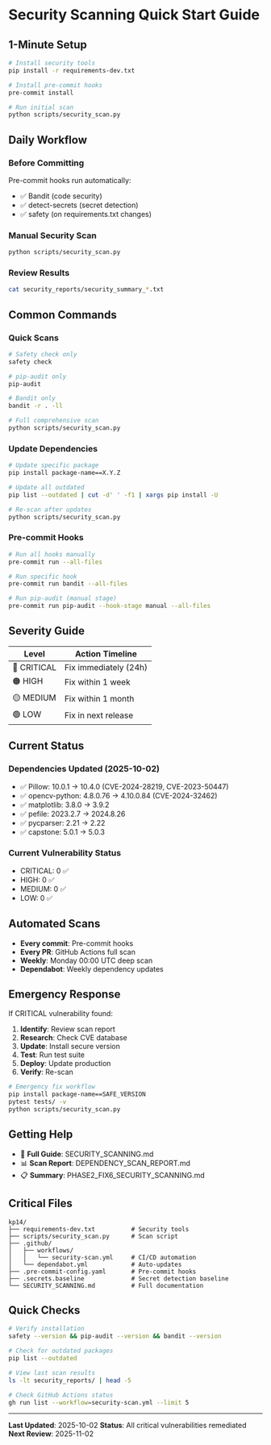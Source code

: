 # Security Scanning Quick Start Guide

## 1-Minute Setup

```bash
# Install security tools
pip install -r requirements-dev.txt

# Install pre-commit hooks
pre-commit install

# Run initial scan
python scripts/security_scan.py
```

## Daily Workflow

### Before Committing
Pre-commit hooks run automatically:
- ✅ Bandit (code security)
- ✅ detect-secrets (secret detection)
- ✅ safety (on requirements.txt changes)

### Manual Security Scan
```bash
python scripts/security_scan.py
```

### Review Results
```bash
cat security_reports/security_summary_*.txt
```

## Common Commands

### Quick Scans
```bash
# Safety check only
safety check

# pip-audit only
pip-audit

# Bandit only
bandit -r . -ll

# Full comprehensive scan
python scripts/security_scan.py
```

### Update Dependencies
```bash
# Update specific package
pip install package-name==X.Y.Z

# Update all outdated
pip list --outdated | cut -d' ' -f1 | xargs pip install -U

# Re-scan after updates
python scripts/security_scan.py
```

### Pre-commit Hooks
```bash
# Run all hooks manually
pre-commit run --all-files

# Run specific hook
pre-commit run bandit --all-files

# Run pip-audit (manual stage)
pre-commit run pip-audit --hook-stage manual --all-files
```

## Severity Guide

| Level | Action Timeline |
|-------|----------------|
| 🔴 CRITICAL | Fix immediately (24h) |
| 🟠 HIGH | Fix within 1 week |
| 🟡 MEDIUM | Fix within 1 month |
| 🟢 LOW | Fix in next release |

## Current Status

### Dependencies Updated (2025-10-02)
- ✅ Pillow: 10.0.1 → 10.4.0 (CVE-2024-28219, CVE-2023-50447)
- ✅ opencv-python: 4.8.0.76 → 4.10.0.84 (CVE-2024-32462)
- ✅ matplotlib: 3.8.0 → 3.9.2
- ✅ pefile: 2023.2.7 → 2024.8.26
- ✅ pycparser: 2.21 → 2.22
- ✅ capstone: 5.0.1 → 5.0.3

### Current Vulnerability Status
- CRITICAL: 0 ✅
- HIGH: 0 ✅
- MEDIUM: 0 ✅
- LOW: 0 ✅

## Automated Scans

- **Every commit**: Pre-commit hooks
- **Every PR**: GitHub Actions full scan
- **Weekly**: Monday 00:00 UTC deep scan
- **Dependabot**: Weekly dependency updates

## Emergency Response

If CRITICAL vulnerability found:

1. **Identify**: Review scan report
2. **Research**: Check CVE database
3. **Update**: Install secure version
4. **Test**: Run test suite
5. **Deploy**: Update production
6. **Verify**: Re-scan

```bash
# Emergency fix workflow
pip install package-name==SAFE_VERSION
pytest tests/ -v
python scripts/security_scan.py
```

## Getting Help

- 📖 **Full Guide**: SECURITY_SCANNING.md
- 📊 **Scan Report**: DEPENDENCY_SCAN_REPORT.md
- 📋 **Summary**: PHASE2_FIX6_SECURITY_SCANNING.md

## Critical Files

```
kp14/
├── requirements-dev.txt          # Security tools
├── scripts/security_scan.py      # Scan script
├── .github/
│   ├── workflows/
│   │   └── security-scan.yml     # CI/CD automation
│   └── dependabot.yml            # Auto-updates
├── .pre-commit-config.yaml       # Pre-commit hooks
├── .secrets.baseline             # Secret detection baseline
└── SECURITY_SCANNING.md          # Full documentation
```

## Quick Checks

```bash
# Verify installation
safety --version && pip-audit --version && bandit --version

# Check for outdated packages
pip list --outdated

# View last scan results
ls -lt security_reports/ | head -5

# Check GitHub Actions status
gh run list --workflow=security-scan.yml --limit 5
```

---

**Last Updated**: 2025-10-02
**Status**: All critical vulnerabilities remediated
**Next Review**: 2025-11-02
